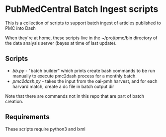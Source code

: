 # PubMedCentral Batch Ingest scripts #

This is a collection of scripts to support batch ingest of articles published to PMC into Dash

When they're at home, these scripts live in the ~/proj/pmc/bin directory of the data analysis server (bayes at time of last update).

## Scripts
- *bb.py* - "batch builder" which prints create bash commands to be run manually to execute pmc2dash process for a monthly batch.
- *pmc2dash.py* - takes the input from the oai-pmh harvest, and for each harvard match, create a dc file in batch output dir

Note that there are commands not in this repo that are part of batch creation.

## Requirements
These scripts require python3 and lxml
